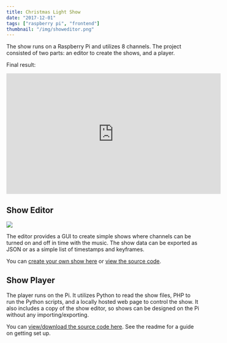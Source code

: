```yaml
---
title: Christmas Light Show
date: "2017-12-01"
tags: ["raspberry pi", "frontend"]
thumbnail: "/img/showeditor.png"
---
```


The show runs on a Raspberry Pi and utilizes 8 channels. The project consisted of two parts: an editor to create the shows, and a player.

Final result:

<iframe width="560" height="315" style="margin-left: auto; margin-right: auto;" src="https://www.youtube.com/embed/jkk-ZqFBmM4" frameborder="0" allow="autoplay; encrypted-media" allowfullscreen></iframe>

## Show Editor

![](/img/showeditor.png)

The editor provides a GUI to create simple shows where channels can be turned on and off in time with the music. The show data can be exported as JSON or as a simple list of timestamps and keyframes.

You can [create your own show here](https://apps.gregbrisebois.com/show-editor/) or [view the source code](https://github.com/gregdumb/show-editor).

## Show Player

The player runs on the Pi. It utilizes Python to read the show files, PHP to run the Python scripts, and a locally hosted web page to control the show. It also includes a copy of the show editor, so shows can be designed on the Pi without any importing/exporting.

You can [view/download the source code here](https://github.com/gregdumb/show-server). See the readme for a guide on getting set up.